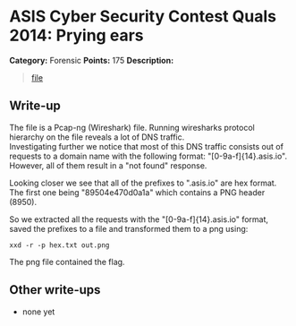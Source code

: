 # ASIS Cyber Security Contest Quals 2014: Prying ears

**Category:** Forensic
**Points:** 175
**Description:**

> [file](forensic_175_1f352928fa34c024c9ab15d102b115ce)

## Write-up

The file is a Pcap-ng (Wireshark) file. Running wiresharks protocol hierarchy on the file reveals a lot of DNS traffic.   
Investigating further we notice that most of this DNS traffic consists out of requests to a domain name with the following format: "[0-9a-f]{14}.asis.io". However, all of them result in a "not found" response.

Looking closer we see that all of the prefixes to ".asis.io" are hex format. The first one being "89504e470d0a1a" which contains a PNG header (8950).

So we extracted all the requests with the "[0-9a-f]{14}.asis.io" format, saved the prefixes to a file and transformed them to a png using:
```
xxd -r -p hex.txt out.png
```
The png file contained the flag.



## Other write-ups

* none yet

